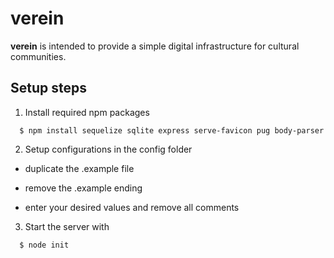 # verein
__verein__ is intended to provide a simple digital infrastructure for cultural communities.

Setup steps
----------
1. Install required npm packages

  ```
    $ npm install sequelize sqlite express serve-favicon pug body-parser
  ```

2. Setup configurations in the config folder

  - duplicate the .example file

  - remove the .example ending

  - enter your desired values and remove all comments

3. Start the server with

  ```
    $ node init
  ```
